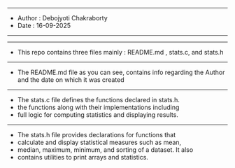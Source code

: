 *****************************************************
* Author : Debojyoti Chakraborty
* Date : 16-09-2025
*****************************************************
*****************************************************
* This repo contains three files mainly : README.md , stats.c, and stats.h   
**************************************************
* The README.md file as you can see, contains info regarding the Author and the date on which it was created
***************************************************************************
* The stats.c file defines the functions declared in stats.h. 
* the functions along with their implementations including
* full logic for computing statistics and displaying results.
***************************************************************************
* The stats.h file provides declarations for functions that 
* calculate and display statistical measures such as mean, 
* median, maximum, minimum, and sorting of a dataset. It also 
* contains utilities to print arrays and statistics.
